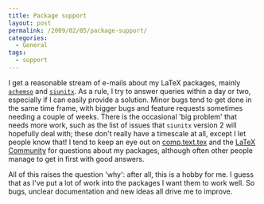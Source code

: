 ```yaml
---
title: Package support
layout: post
permalink: /2009/02/05/package-support/
categories:
  - General
tags:
  - support
---
```

I get a reasonable stream of e-mails about my LaTeX packages, mainly [`achemso`](https://ctan.org/pkg/achemso) and [`siunitx`](https://ctan.org/pkg/siunitx).  As a rule, I try to answer queries within a day or two, especially if I can easily provide a solution. Minor bugs tend to get done in the same time frame, with bigger bugs and feature requests sometimes needing a couple of weeks.  There is the occasional 'big problem' that needs more work, such as the list of issues that `siunitx` version 2 will hopefully deal with; these don't really have a timescale at all, except I let people know that!  I tend to keep an eye out on [comp.text.tex](http://groups.google.com/group/comp.text.tex/topics) and the [LaTeX Community](https://latex.org/forum/) for questions about my packages, although often other people manage to get in first with good answers.

All of this raises the question 'why': after all, this is a hobby for me.  I guess that as I've put a lot of work into the packages I want them to work well.  So bugs, unclear documentation and new ideas all drive me to improve.
